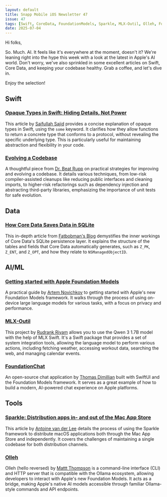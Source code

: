 ```yaml
---
layout: default
title: Snapp Mobile iOS Newsletter 47
issue: 47
tags: [Swift, CoreData, FoundationModels, Sparkle, MLX-Outil, Olleh, FoundationChat, Codebase]
date: 2025-07-04
---
```


Hi folks,

So. Much. AI. It feels like it's everywhere at the moment, doesn't it? We're leaning right into the hype this week with a look at the latest in Apple's AI world. Don't worry, we've also sprinkled in some excellent articles on Swift, Core Data, and keeping your codebase healthy. Grab a coffee, and let's dive in.

Enjoy the selection!

## Swift

### [Opaque Types in Swift: Hiding Details, Not Power](https://swiftshorts.com/opaque-types-in-swift-hiding-details-not-power/)

This article by [Saifullah Sajid](https://github.com/saifullahsajid) provides a concise explanation of opaque types in Swift, using the `some` keyword. It clarifies how they allow functions to return a concrete type that conforms to a protocol, without revealing the specific underlying type. This is particularly useful for maintaining abstraction and flexibility in your code.

### [Evolving a Codebase](https://stackedbytes.dev/posts/2025/evolving-a-codebase/)

A thoughtful piece from [Dr. Beat Rupp](https://rupp.digital/) on practical strategies for improving and evolving a codebase. It details various techniques, from low-risk compiler-assisted cleanups like reducing public interfaces and cleaning imports, to higher-risk refactorings such as dependency injection and abstracting third-party libraries, emphasizing the importance of unit tests for safe evolution.

## Data

### [How Core Data Saves Data in SQLite](https://fatbobman.com/en/posts/tables_and_fields_of_coredata/)

This in-depth article from [Fatbobman's Blog](https://fatbobman.com) demystifies the inner workings of Core Data's SQLite persistence layer. It explains the structure of the tables and fields that Core Data automatically generates, such as `Z_PK`, `Z_ENT`, and `Z_OPT`, and how they relate to `NSManagedObjectID`.

## AI/ML

### [Getting started with Apple Foundation Models](https://www.artemnovichkov.com/blog/getting-started-with-apple-foundation-models)

A practical guide by [Artem Novichkov](https://github.com/artemnovichkov) to getting started with Apple's new Foundation Models framework. It walks through the process of using on-device large language models for various tasks, with a focus on privacy and performance.

### [MLX-Outil](https://github.com/rudrankriyam/MLX-Outil)

This project by [Rudrank Riyam](https://bsky.app/profile/rudrankriyam.bsky.social) allows you to use the Qwen 3 1.7B model with the help of MLX Swift. It's a Swift package that provides a set of system integration tools, allowing the language model to perform various actions, including fetching weather, accessing workout data, searching the web, and managing calendar events.

### [FoundationChat](https://github.com/Dimillian/FoundationChat/tree/main)

An open-source chat application by [Thomas Dimillian](https://mastodon.social/@dimillian) built with SwiftUI and the Foundation Models framework. It serves as a great example of how to build a modern, AI-powered chat experience on Apple platforms.

## Tools

### [Sparkle: Distribution apps in- and out of the Mac App Store](https://www.avanderlee.com/xcode/sparkle-distribution-apps-in-and-out-of-the-mac-app-store/)

This article by [Antoine van der Lee](https://bsky.app/profile/avanderlee.com) details the process of using the Sparkle framework to distribute macOS applications both through the Mac App Store and independently. It covers the challenges of maintaining a single codebase for both distribution channels.

### [Olleh](https://github.com/loopwork/olleh)

Olleh (hello reversed) by [Mattt Thompson](https://github.com/mattt) is a command-line interface (CLI) and HTTP server that is compatible with the Ollama ecosystem, allowing developers to interact with Apple's new Foundation Models. It acts as a bridge, making Apple's native AI models accessible through familiar Ollama-style commands and API endpoints.